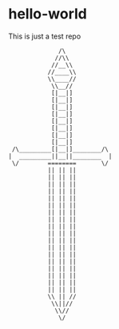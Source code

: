 # hello-world
This is just a test repo


                  /\
                 //\\
                //__\\
               //____\\
               \\____//
                \\__//
                [|__|]
                [|__|]
                [|__|]
                [|__|]
                [|__|]
                [|__|]
                [|__|]
                [|__|]          
     /\_________[|__|]________/\
    |  _________||__||________  |
     \/        ========       \/
               || || ||
               || || ||
               || || ||
               || || ||
               || || ||
               || || ||
               || || ||
               || || ||
               || || ||
               || || ||
               || || ||
               || || ||
               || || ||
               || || ||
               || || ||
               || || ||
               || || ||
               || || ||
               \\ || //
                \\||//
                 \\//
                  \/


